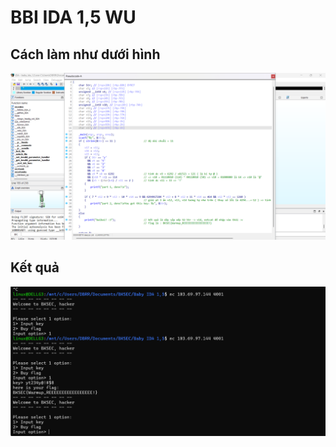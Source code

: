 # BBI IDA 1,5 WU

## Cách làm như dưới hình

![](baby_ida_mot_phay_5.png)

## Kết quả 

![](kqua.png)
